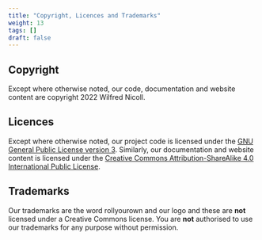 ```yaml
---
title: "Copyright, Licences and Trademarks"
weight: 13
tags: []
draft: false
---
```

<!--
SPDX-FileCopyrightText: 2022 Wilfred Nicoll <xyzroller@rollyourown.xyz>
SPDX-License-Identifier: CC-BY-SA-4.0
-->

## Copyright

Except where otherwise noted, our code, documentation and website content are copyright 2022 Wilfred Nicoll.

## Licences

Except where otherwise noted, our project code is licensed under the [GNU General Public License version 3](https://www.gnu.org/licenses/gpl-3.0.en.html). Similarly, our documentation and website content is licensed under the [Creative Commons Attribution-ShareAlike 4.0 International Public License](https://creativecommons.org/licenses/by-sa/4.0/).

## Trademarks

Our trademarks are the word rollyourown and our logo and these are **not** licensed under a Creative Commons license. You are **not** authorised to use our trademarks for any purpose without permission.
